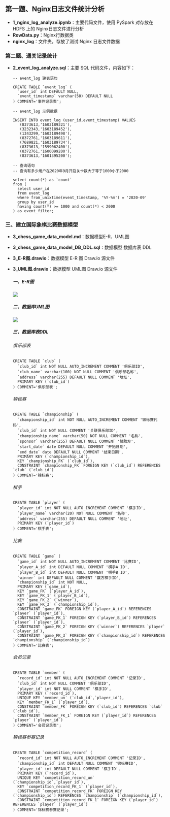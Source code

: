 ## 第一题、Nginx日志文件统计分析

- **1_nginx_log_analyze.ipynb**：主要代码文件，使用 PySpark 对存放在 HDFS 上的 Nginx日志文件进行分析
- **RowData.py**：Nginx行数据类
- **nginx_log**：文件夹，存放了测试 Nginx 日志文件数据



### 第二题、通关记录统计

- **2_event_log_analyze.sql**：主要 SQL 代码文件，内容如下：

  ```mysql
  -- event_log 建表语句
  
  CREATE TABLE `event_log` (
    `user_id` int DEFAULT NULL,
    `event_timestamp` varchar(50) DEFAULT NULL
  ) COMMENT='事件记录表';
  
  -- event_log 示例数据
  
  INSERT INTO event_log (user_id,event_timestamp) VALUES
  	 (8373613,'1603189321'),
  	 (3232343,'1603189452'),
  	 (1343299,'1603189498'),
  	 (8372761,'1603189611'),
  	 (7689821,'1603189734'),
  	 (8373613,'1599062400'),
  	 (8372761,'1600099200'),
  	 (8373613,'1601395200');
  
  -- 查询语句
  -- 查询有多少用户在2020年9月开启关卡数大于等于1000小于2000
  
  select count(*) as `count`
  from (
  	select user_id
  	from event_log
  	where from_unixtime(event_timestamp, '%Y-%m') = '2020-09'
  	group by user_id
  	having count(*) >= 1000 and count(*) < 2000
  ) as event_filter;
  ```



### 三、建立国际象棋比赛数据模型

- **3_chess_game_data_model.md**：数据模型E-R、UML图

- **3_chess_game_data_model_DB_DDL.sql**：数据模型 数据库表 DDL

- **3_E-R图.drawio**：数据模型 E-R 图 Draw.io 源文件

- **3_UML图.drawio**：数据模型 UML图 Draw.io 源文件

  ##### 一、E-R图

  ![](.\images\3_E-R图.drawio.png)

  ##### 二、数据库UML图

  ![](.\images\3_UML图.drawio.png)

  ##### 三、数据库表DDL

  ###### 俱乐部表

  ```mysql
  CREATE TABLE `club` (
    `club_id` int NOT NULL AUTO_INCREMENT COMMENT '俱乐部ID',
    `club_name` varchar(100) NOT NULL COMMENT '俱乐部名称',
    `address` varchar(255) DEFAULT NULL COMMENT '地址',
    PRIMARY KEY (`club_id`)
  ) COMMENT='俱乐部表';
  ```

  ###### 锦标赛

  ```mysql
  CREATE TABLE `championship` (
    `championship_id` int NOT NULL AUTO_INCREMENT COMMENT '锦标赛代码',
    `club_id` int NOT NULL COMMENT '关联俱乐部ID',
    `championship_name` varchar(50) NOT NULL COMMENT '名称',
    `sponsor` varchar(255) DEFAULT NULL COMMENT '赞助方',
    `start_date` date DEFAULT NULL COMMENT '开始日期',
    `end_date` date DEFAULT NULL COMMENT '结束日期',
    PRIMARY KEY (`championship_id`),
    KEY `championship_FK` (`club_id`),
    CONSTRAINT `championship_FK` FOREIGN KEY (`club_id`) REFERENCES `club` (`club_id`)
  ) COMMENT='锦标赛';
  ```

  ###### 棋手

  ```mysql
  CREATE TABLE `player` (
    `player_id` int NOT NULL AUTO_INCREMENT COMMENT '棋手ID',
    `player_name` varchar(20) NOT NULL COMMENT '名称',
    `address` varchar(255) DEFAULT NULL COMMENT '地址',
    PRIMARY KEY (`player_id`)
  ) COMMENT='棋手表';
  ```

  ###### 比赛

  ```mysql
  CREATE TABLE `game` (
    `game_id` int NOT NULL AUTO_INCREMENT COMMENT '比赛ID',
    `player_A_id` int DEFAULT NULL COMMENT '棋手A ID',
    `player_B_id` int DEFAULT NULL COMMENT '棋手B ID',
    `winner` int DEFAULT NULL COMMENT '赢方棋手ID',
    `championship_id` int NOT NULL,
    PRIMARY KEY (`game_id`),
    KEY `game_FK` (`player_A_id`),
    KEY `game_FK_1` (`player_B_id`),
    KEY `game_FK_2` (`winner`),
    KEY `game_FK_3` (`championship_id`),
    CONSTRAINT `game_FK` FOREIGN KEY (`player_A_id`) REFERENCES `player` (`player_id`),
    CONSTRAINT `game_FK_1` FOREIGN KEY (`player_B_id`) REFERENCES `player` (`player_id`),
    CONSTRAINT `game_FK_2` FOREIGN KEY (`winner`) REFERENCES `player` (`player_id`),
    CONSTRAINT `game_FK_3` FOREIGN KEY (`championship_id`) REFERENCES `championship` (`championship_id`)
  ) COMMENT='比赛表';
  ```

  ###### 会员记录

  ```mysql
  CREATE TABLE `member` (
    `record_id` int NOT NULL AUTO_INCREMENT COMMENT '记录ID',
    `club_id` int NOT NULL COMMENT '俱乐部ID',
    `player_id` int NOT NULL COMMENT '棋手ID',
    PRIMARY KEY (`record_id`),
    UNIQUE KEY `member_un` (`club_id`,`player_id`),
    KEY `member_FK_1` (`player_id`),
    CONSTRAINT `member_FK` FOREIGN KEY (`club_id`) REFERENCES `club` (`club_id`),
    CONSTRAINT `member_FK_1` FOREIGN KEY (`player_id`) REFERENCES `player` (`player_id`)
  ) COMMENT='会员记录表';
  ```

  ###### 锦标赛参赛记录

  ```mysql
  CREATE TABLE `competition_record` (
    `record_id` int NOT NULL AUTO_INCREMENT COMMENT '记录ID',
    `championship_id` int DEFAULT NULL COMMENT '锦标赛ID',
    `player_id` int DEFAULT NULL COMMENT '棋手ID',
    PRIMARY KEY (`record_id`),
    UNIQUE KEY `competition_record_un` (`championship_id`,`player_id`),
    KEY `competition_record_FK_1` (`player_id`),
    CONSTRAINT `competition_record_FK` FOREIGN KEY (`championship_id`) REFERENCES `championship` (`championship_id`),
    CONSTRAINT `competition_record_FK_1` FOREIGN KEY (`player_id`) REFERENCES `player` (`player_id`)
  ) COMMENT='锦标赛参赛记录';
  ```

  